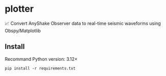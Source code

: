 # plotter
📈 Convert AnyShake Observer data to real-time seismic waveforms using Obspy/Matplotlib

## Install

Recommand Python version: 3.12+

`
pip install -r requirements.txt
`